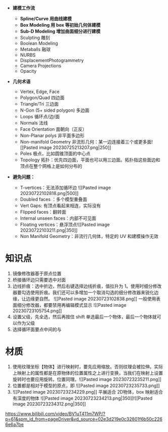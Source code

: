 - **建模工作流**
    - **Spline/Curve 用曲线建模**
    - **Box Modeling 用 box 等初始几何体建模**
    - **Sub-D Modeling 增加曲面细分进行建模**
    - Sculpting 雕刻
    - Boolean Modeling
    - Metaballs 融球
    - NURBS
    - DisplacementPhotogrammetry
    - Camera Projections
    - Opacity

- **几何术语**
    - Vertex, Edge, Face
    - Polygon/Quad 四边面
    - Triangle/Tri 三边面
    - N-Gon (5+ sided polygon)  多边面
    - Loops 循环点/边/面
    - Normals 法线
    - Face Orientation 面朝向（正反）
    - Non-Planar polys 非平面多边形
    - Non-manifold Geometry 非流形几何：某一边连接着三个或更多面![[Pasted image 20230725213207.png|250]]
    - Poles 极点，比如圆锥顶面的中心点
    - Topology 拓扑：优先四边面，平面也可以用三边面。拓扑指这些面边和顶点在整个网格上是如何分布的

- **避免问题：**
    - T-vertices：无法添加循环边 ![[Pasted image 20230722102818.png|500]]
    - Doubled faces ：多个模型重叠面
    - Vert Gaps: 有顶点看起来相连，实际没有
    - Flipped faces：翻转面
    - Internal unseen faces：内部不可见面
    - Floating vertices：悬浮顶点![[Pasted image 20230722103211.png|350]]
    - Non Manifold Geometry：非流行几何体，特定的 UV 和建模操作无效


# 知识点
1. 镜像修改器基于原点位置
2. 桥接循环边只需要选中对面 
3. 边线折痕：选中折边，然后右键选择边线折痕，值拉升为 1。使用时细分修改器要勾选使用折痕。我们还可以多增加一个取消勾选的细分修改器来锐化边缘，让边缘更自然。
![[Pasted image 20230723102838.png]]
一般使用表面细分修改器，都要禁用再编辑模式显示 ![[Pasted image 20230723105754.png]]
1. 设置父级，先全选，然后再按住 shift 单选最后一个物体，最后一个物体就可以作为父级
2. 选择循环面要点中间的与
# 材质
1. 使用纹理坐标【物体】进行映射时，要先应用缩放。否则纹理会被拉伸。实际上映射上的属性都是在原物体的位置属性之上进行变换，当我们在映射上设置旋转时也要应用旋转。位置同理。![[Pasted image 20230723235211.png]]
2. 位置都是相对于模型的原点，即 ![[Pasted image 20230723235733.png]]
3. ![[Pasted image 20230723234229.png]] 平展适合 2D物体，box 映射适合有深度的物体
    ![[Pasted image 20230723234213.png|350]]![[Pasted image 20230723234312.png|350]]

https://www.bilibili.com/video/BV1uT411m7WP/?p=61&spm_id_from=pageDriver&vd_source=02e3d219e0c32801f6b50c2266e6a7be